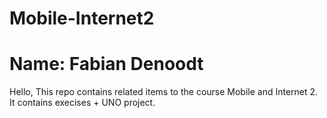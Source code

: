 # Mobile-Internet2
# Name: Fabian Denoodt
Hello,
This repo contains related items to the course Mobile and Internet 2.
It contains execises + UNO project.
